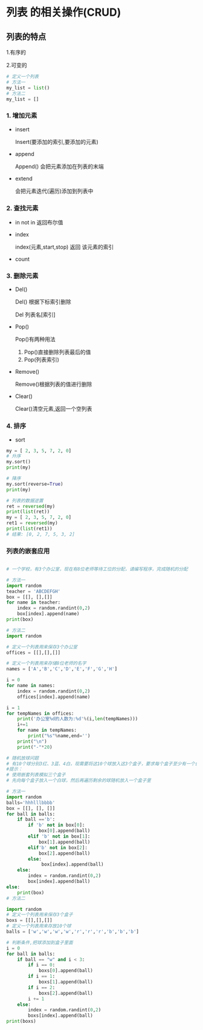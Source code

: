 # 列表 的相关操作(CRUD)

## 列表的特点

1.有序的

2.可变的

``` Python
# 定义一个列表
# 方法一
my_list = list()
# 方法二
my_list = []
```

### 1. 增加元素

- insert

    Insert(要添加的索引,要添加的元素)

- append

    Append() 会把元素添加在列表的末端

- extend

    会把元素迭代(遍历)添加到列表中

### 2. 查找元素

- in not in 返回布尔值
- index

    index(元素,start,stop) 返回 该元素的索引

- count

### 3. 删除元素

- Del()

    Del() 根据下标索引删除

    Del 列表名[索引]

- Pop()

    Pop()有两种用法

    1. Pop()直接删除列表最后的值
    2. Pop(列表索引)

- Remove()

    Remove()根据列表的值进行删除

- Clear()

    Clear()清空元素,返回一个空列表

### 4. 排序

- sort

``` python
my = [ 2, 3, 5, 7, 2, 0]
# 升序
my.sort()
print(my)

# 降序
my.sort(reverse=True)
print(my)

# 列表的数据逆置
ret = reversed(my)
print(list(ret))
my = [ 2, 3, 5, 7, 2, 0]
ret1 = reversed(my)
print(list(ret1))
# 结果: [0, 2, 7, 5, 3, 2]
```

### 列表的嵌套应用

``` Python

# 一个学校，有3个办公室，现在有8位老师等待工位的分配，请编写程序，完成随机的分配

# 方法一
import random
teacher = 'ABCDEFGH'
box = [[], [],[]]
for name in teacher:
    index = random.randint(0,2)
    box[index].append(name)
print(box)

# 方法二
import random

# 定义一个列表用来保存3个办公室
offices = [[],[],[]]

# 定义一个列表用来存储8位老师的名字
names = ['A','B','C','D','E','F','G','H']

i = 0
for name in names:
    index = random.randint(0,2)
    offices[index].append(name)

i = 1
for tempNames in offices:
    print('办公室%d的人数为:%d'%(i,len(tempNames)))
    i+=1
    for name in tempNames:
        print("%s"%name,end='')
    print("\n")
    print("-"*20)

# 随机放球问题
# 有10个球分别3红、3蓝、4白，现需要将这10个球放入这3个盒子，要求每个盒子至少有一个白球，请用程序实现
#提示：
# 使用嵌套列表模拟三个盒子
# 先向每个盒子放入一个白球，然后再遍历剩余的球随机放入一个盒子里

# 方法一
import random
balls='hhhlllbbbb'
box = [[], [], []]
for ball in balls:
    if ball =='b':
        if 'b' not in box[0]:
            box[0].append(ball)
        elif 'b' not in box[1]:
            box[1].append(ball)
        elif'b' not in box[2]:
            box[2].append(ball)
        else:
             box[index].append(ball)
    else:
        index = random.randint(0,2)
        box[index].append(ball)
else:
    print(box)
# 方法二

import random
# 定义一个列表用来保存3个盒子
boxs = [[],[],[]]
# 定义一个列表用来存放10个球
balls = ['w','w','w','w','r','r','r','b','b','b']

# 判断条件,把球添加到盒子里面
i = 0
for ball in balls:
    if ball == "w" and i < 3:
        if i == 0:
            boxs[0].append(ball)
        if i == 1:
            boxs[1].append(ball)
        if i == 2:
            boxs[2].append(ball)
        i += 1
    else:
        index = random.randint(0,2)
        boxs[index].append(ball)
print(boxs)

```

